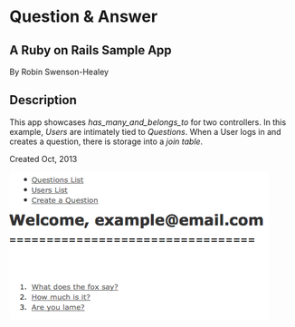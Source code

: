 Question & Answer
==================

A Ruby on Rails Sample App
--------------------------

By Robin Swenson-Healey

Description
-----------

This app showcases *has_many_and_belongs_to* for two controllers.  In this example, *Users* are intimately tied to *Questions*.  When a User logs in and creates a question, there is storage into a *join table*.



Created Oct, 2013

![QA Success](ss_1.png)
